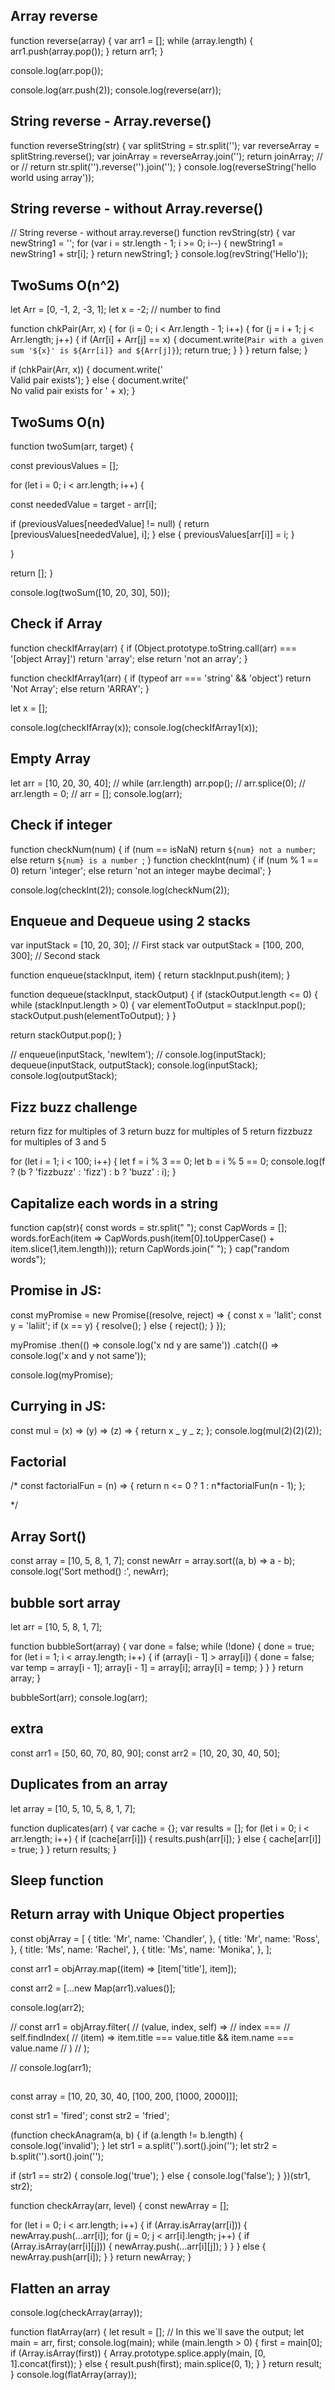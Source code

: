 ## Array reverse

<!-- alternative of arr.reverse() -->
<!-- Array reverse -->

function reverse(array) {
var arr1 = [];
while (array.length) {
arr1.push(array.pop());
}
return arr1;
}

<!-- returns the last item of the array -->

console.log(arr.pop());

<!-- returns the number that it will replace -->

console.log(arr.push(2));
console.log(reverse(arr));

## String reverse - Array.reverse()

function reverseString(str) {
var splitString = str.split('');
var reverseArray = splitString.reverse();
var joinArray = reverseArray.join('');
return joinArray;
// or
// return str.split('').reverse('').join('');
}
console.log(reverseString('hello world using array'));

## String reverse - without Array.reverse()

// String reverse - without array.reverse()
function revString(str) {
var newString1 = '';
for (var i = str.length - 1; i >= 0; i--) {
newString1 = newString1 + str[i];
}
return newString1;
}
console.log(revString('Hello'));

## TwoSums O(n^2)

let Arr = [0, -1, 2, -3, 1];
let x = -2; // number to find

function chkPair(Arr, x) {
for (i = 0; i < Arr.length - 1; i++) {
for (j = i + 1; j < Arr.length; j++) {
if (Arr[i] + Arr[j] == x) {
document.write(`Pair with a given sum '${x}' is ${Arr[i]} and ${Arr[j]}`);
return true;
}
}
}
return false;
}

if (chkPair(Arr, x)) {
document.write('<br/>Valid pair exists');
} else {
document.write('<br/>No valid pair exists for ' + x);
}

## TwoSums O(n)

function twoSum(arr, target) {

const previousValues = [];

for (let i = 0; i < arr.length; i++) {

const neededValue = target - arr[i];

if (previousValues[neededValue] != null) {
return [previousValues[neededValue], i];
}
else {
previousValues[arr[i]] = i;
}

}

return [];
}

console.log(twoSum([10, 20, 30], 50));

## Check if Array

function checkIfArray(arr) {
if (Object.prototype.toString.call(arr) === '[object Array]') return 'array';
else return 'not an array';
}

function checkIfArray1(arr) {
if (typeof arr === 'string' && 'object') return 'Not Array';
else return 'ARRAY';
}

let x = [];

console.log(checkIfArray(x));
console.log(checkIfArray1(x));

## Empty Array

let arr = [10, 20, 30, 40];
// while (arr.length) arr.pop();
// arr.splice(0);
// arr.length = 0;
// arr = [];
console.log(arr);

## Check if integer

function checkNum(num) {
if (num == isNaN) return `${num} not a number`;
else return `${num} is a number `;
}
function checkInt(num) {
if (num % 1 == 0) return 'integer';
else return 'not an integer maybe decimal';
}

console.log(checkInt(2));
console.log(checkNum(2));

## Enqueue and Dequeue using 2 stacks

var inputStack = [10, 20, 30]; // First stack
var outputStack = [100, 200, 300]; // Second stack

function enqueue(stackInput, item) {
return stackInput.push(item);
}

function dequeue(stackInput, stackOutput) {
if (stackOutput.length <= 0) {
while (stackInput.length > 0) {
var elementToOutput = stackInput.pop();
stackOutput.push(elementToOutput);
}
}

return stackOutput.pop();
}

// enqueue(inputStack, 'newItem');
// console.log(inputStack);
dequeue(inputStack, outputStack);
console.log(inputStack);
console.log(outputStack);

## Fizz buzz challenge

return fizz for multiples of 3
return buzz for multiples of 5
return fizzbuzz for multiples of 3 and 5

for (let i = 1; i < 100; i++) {
let f = i % 3 == 0;
let b = i % 5 == 0;
console.log(f ? (b ? 'fizzbuzz' : 'fizz') : b ? 'buzz' : i);
}

## Capitalize each words in a string

function cap(str){
const words = str.split(" ");
const CapWords = [];
words.forEach(item =>
CapWords.push(item[0].toUpperCase() + item.slice(1,item.length)));
return CapWords.join(" ");
}
cap("random words");

## Promise in JS:

const myPromise = new Promise((resolve, reject) => {
const x = 'lalit';
const y = 'laliit';
if (x == y) {
resolve();
} else {
reject();
}
});

myPromise
.then(() => console.log('x nd y are same'))
.catch(() => console.log('x and y not same'));

console.log(myPromise);

## Currying in JS:

const mul = (x) => (y) => (z) => {
return x _ y _ z;
};
console.log(mul(2)(2)(2));

## Factorial

/*
const factorialFun = (n) => {
return n <= 0 ? 1 : n*factorialFun(n - 1);
};

\*/

## Array Sort()

const array = [10, 5, 8, 1, 7];
const newArr = array.sort((a, b) => a - b);
console.log('Sort method() :', newArr);

## bubble sort array

let arr = [10, 5, 8, 1, 7];

function bubbleSort(array) {
var done = false;
while (!done) {
done = true;
for (let i = 1; i < array.length; i++) {
if (array[i - 1] > array[i]) {
done = false;
var temp = array[i - 1];
array[i - 1] = array[i];
array[i] = temp;
}
}
}
return array;
}

bubbleSort(arr);
console.log(arr);

## extra

const arr1 = [50, 60, 70, 80, 90];
const arr2 = [10, 20, 30, 40, 50];

## Duplicates from an array

let array = [10, 5, 10, 5, 8, 1, 7];

function duplicates(arr) {
var cache = {};
var results = [];
for (let i = 0; i < arr.length; i++) {
if (cache[arr[i]]) {
results.push(arr[i]);
} else {
cache[arr[i]] = true;
}
}
return results;
}

## Sleep function

<!--
function sleep(ms) {
return new Promise((resolve) => setTimeout(resolve, ms));
}

async function demo() {
for (let i = 0; i < 5; i++) {
await sleep(i * 1000);
console.log(`Waiting ${i} seconds...`);
}
console.log('Done');
}

demo();
 -->

## Return array with Unique Object properties

const objArray = [
{
title: 'Mr',
name: 'Chandler',
},
{
title: 'Mr',
name: 'Ross',
},
{
title: 'Ms',
name: 'Rachel',
},
{
title: 'Ms',
name: 'Monika',
},
];

const arr1 = objArray.map((item) => [item['title'], item]);

const arr2 = [...new Map(arr1).values()];

console.log(arr2);

// const arr1 = objArray.filter(
// (value, index, self) =>
// index ===
// self.findIndex(
// (item) => item.title === value.title && item.name === value.name
// )
// );

// console.log(arr1);

##

const array = [10, 20, 30, 40, [100, 200, [1000, 2000]]];

const str1 = 'fired';
const str2 = 'fried';

(function checkAnagram(a, b) {
if (a.length != b.length) {
console.log('invalid');
}
let str1 = a.split('').sort().join('');
let str2 = b.split('').sort().join('');

if (str1 == str2) {
console.log('true');
} else {
console.log('false');
}
})(str1, str2);

function checkArray(arr, level) {
const newArray = [];

for (let i = 0; i < arr.length; i++) {
if (Array.isArray(arr[i])) {
newArray.push(...arr[i]);
for (j = 0; j < arr[i].length; j++) {
if (Array.isArray(arr[i][j])) {
newArray.push(...arr[i][j]);
}
}
} else {
newArray.push(arr[i]);
}
}
return newArray;
}

## Flatten an array

console.log(checkArray(array));

function flatArray(arr) {
let result = []; // In this we`ll save the output;
let main = arr,
first;
console.log(main);
while (main.length > 0) {
first = main[0];
if (Array.isArray(first)) {
Array.prototype.splice.apply(main, [0, 1].concat(first));
} else {
result.push(first);
main.splice(0, 1);
}
}
return result;
}
console.log(flatArray(array));
